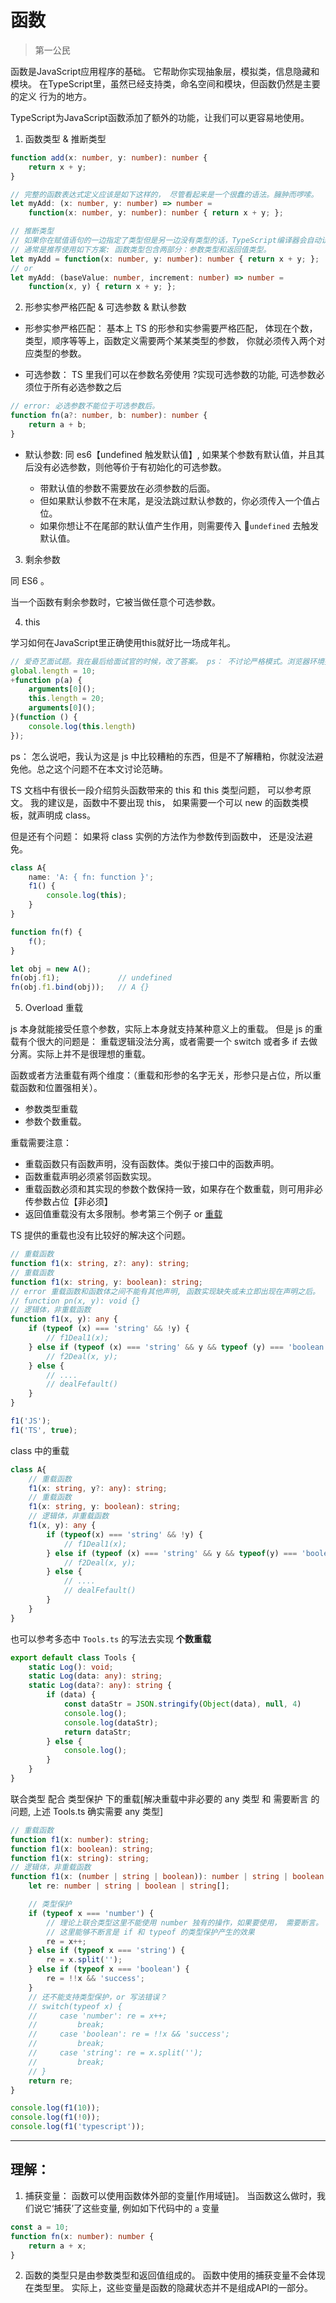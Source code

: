 # 函数

> 第一公民

函数是JavaScript应用程序的基础。 它帮助你实现抽象层，模拟类，信息隐藏和模块。 在TypeScript里，虽然已经支持类，命名空间和模块，但函数仍然是主要的定义 行为的地方。

TypeScript为JavaScript函数添加了额外的功能，让我们可以更容易地使用。


1. 函数类型 & 推断类型
```typescript
function add(x: number, y: number): number {
    return x + y;
}

// 完整的函数表达式定义应该是如下这样的， 尽管看起来是一个很蠢的语法。臃肿而啰嗦。
let myAdd: (x: number, y: number) => number =
    function(x: number, y: number): number { return x + y; };

// 推断类型
// 如果你在赋值语句的一边指定了类型但是另一边没有类型的话，TypeScript编译器会自动识别出类型：
// 通常是推荐使用如下方案: 函数类型包含两部分：参数类型和返回值类型。
let myAdd = function(x: number, y: number): number { return x + y; };
// or
let myAdd: (baseValue: number, increment: number) => number =
    function(x, y) { return x + y; };
```

2. 形参实参严格匹配 & 可选参数 & 默认参数

- 形参实参严格匹配： 基本上 TS 的形参和实参需要严格匹配， 体现在个数， 类型，顺序等等上，函数定义需要两个某某类型的参数， 你就必须传入两个对应类型的参数。

- 可选参数： TS 里我们可以在参数名旁使用 ?实现可选参数的功能, 可选参数必须位于所有必选参数之后
```typescript
// error: 必选参数不能位于可选参数后。
function fn(a?: number, b: number): number {
    return a + b;
}
```

- 默认参数: 同 es6【undefined 触发默认值】, 如果某个参数有默认值，并且其后没有必选参数，则他等价于有初始化的可选参数。

   - 带默认值的参数不需要放在必须参数的后面。
   - 但如果默认参数不在末尾，是没法跳过默认参数的，你必须传入一个值占位。
   - 如果你想让不在尾部的默认值产生作用，则需要传入 `undefined` 去触发默认值。

3. 剩余参数

同 ES6 。

当一个函数有剩余参数时，它被当做任意个可选参数。


4. this

学习如何在JavaScript里正确使用this就好比一场成年礼。

```typescript
// 爱奇艺面试题。我在最后给面试官的时候，改了答案。 ps： 不讨论严格模式。浏览器环境换成 window 即可。
global.length = 10;
+function p(a) {
    arguments[0]();
    this.length = 20;
    arguments[0]();
}(function () {
    console.log(this.length)
});
```

ps： 怎么说吧，我认为这是 js 中比较糟粕的东西，但是不了解糟粕，你就没法避免他。总之这个问题不在本文讨论范畴。

TS 文档中有很长一段介绍剪头函数带来的 this 和 this 类型问题， 可以参考原文。 我的建议是，函数中不要出现 this， 如果需要一个可以 new 的函数类模板，就声明成 class。

但是还有个问题： 如果将 class 实例的方法作为参数传到函数中， 还是没法避免。
```typescript
class A{
    name: 'A: { fn: function }';
    f1() {
        console.log(this);
    }
}

function fn(f) {
    f();
}

let obj = new A();
fn(obj.f1);             // undefined
fn(obj.f1.bind(obj));   // A {}
```

5. Overload 重载

js 本身就能接受任意个参数，实际上本身就支持某种意义上的重载。 但是 js 的重载有个很大的问题是： 重载逻辑没法分离，或者需要一个 switch 或者多 if 去做分离。实际上并不是很理想的重载。

函数或者方法重载有两个维度：（重载和形参的名字无关，形参只是占位，所以重载函数和位置强相关）。

- 参数类型重载
- 参数个数重载。

重载需要注意：

- 重载函数只有函数声明，没有函数体。类似于接口中的函数声明。
- 函数重载声明必须紧邻函数实现。
- 重载函数必须和其实现的参数个数保持一致，如果存在个数重载，则可用非必传参数占位【非必须】
- 返回值重载没有太多限制。参考第三个例子 or [重载](./code/polymorphism/src/Tool.ts)

TS 提供的重载也没有比较好的解决这个问题。

```typescript
// 重载函数
function f1(x: string, z?: any): string;
// 重载函数
function f1(x: string, y: boolean): string;
// error 重载函数和函数体之间不能有其他声明, 函数实现缺失或未立即出现在声明之后。
// function pn(x, y): void {}
// 逻辑体，非重载函数
function f1(x, y): any {
    if (typeof (x) === 'string' && !y) {
        // f1Deal1(x);
    } else if (typeof (x) === 'string' && y && typeof (y) === 'boolean') {
        // f2Deal(x, y);
    } else {
        // ....
        // dealFefault()
    }
}

f1('JS');
f1('TS', true);
```

class 中的重载
```typescript
class A{
    // 重载函数
    f1(x: string, y?: any): string;
    // 重载函数
    f1(x: string, y: boolean): string;
    // 逻辑体，非重载函数
    f1(x, y): any {
        if (typeof(x) === 'string' && !y) {
            // f1Deal1(x);
        } else if (typeof (x) === 'string' && y && typeof(y) === 'boolean') {
            // f2Deal(x, y);
        } else {
            // ....
            // dealFefault()
        }
    }
}
```

也可以参考多态中 `Tools.ts` 的写法去实现 __个数重载__
```typescript
export default class Tools {
    static Log(): void;
    static Log(data: any): string;
    static Log(data?: any): string {
        if (data) {
            const dataStr = JSON.stringify(Object(data), null, 4)
            console.log();
            console.log(dataStr);
            return dataStr;
        } else {
            console.log();
        }
    }
}
```

联合类型 配合 类型保护 下的重载[解决重载中非必要的 any 类型 和 需要断言 的问题, 上述 Tools.ts 确实需要 any 类型]
```typescript
// 重载函数
function f1(x: number): string;
function f1(x: boolean): string;
function f1(x: string): string;
// 逻辑体，非重载函数
function f1(x: (number | string | boolean)): number | string | boolean | string[] {
    let re: number | string | boolean | string[];

    // 类型保护
    if (typeof x === 'number') {
        // 理论上联合类型这里不能使用 number 独有的操作，如果要使用， 需要断言。
        // 这里能够不断言是 if 和 typeof 的类型保护产生的效果
        re = x++;
    } else if (typeof x === 'string') {
        re = x.split('');
    } else if (typeof x === 'boolean') {
        re = !!x && 'success';
    }
    // 还不能支持类型保护，or 写法错误？
    // switch(typeof x) {
    //     case 'number': re = x++;
    //         break;
    //     case 'boolean': re = !!x && 'success';
    //         break;
    //     case 'string': re = x.split('');
    //         break;
    // }
    return re;
}

console.log(f1(10));
console.log(f1(!0));
console.log(f1('typescript'));
```


---


## 理解：

1. 捕获变量： 函数可以使用函数体外部的变量[作用域链]。 当函数这么做时，我们说它‘捕获’了这些变量, 例如如下代码中的 `a` 变量
```typescript
const a = 10;
function fn(x: number): number {
    return a + x;
}
```
2. 函数的类型只是由参数类型和返回值组成的。 函数中使用的捕获变量不会体现在类型里。 实际上，这些变量是函数的隐藏状态并不是组成API的一部分。
